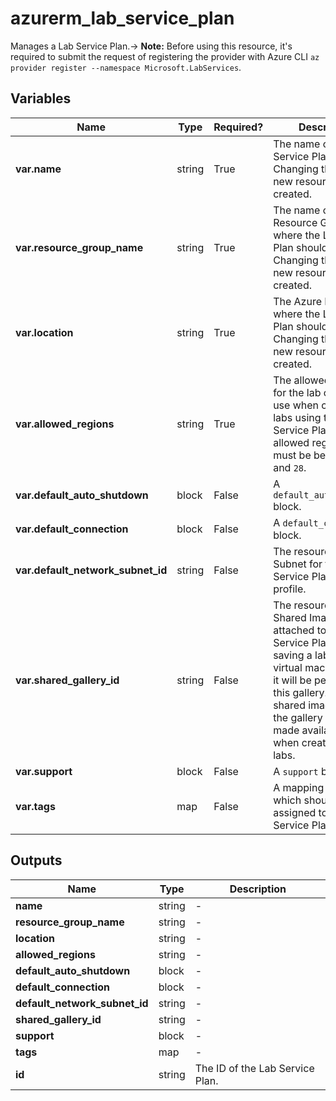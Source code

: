 # azurerm_lab_service_plan

Manages a Lab Service Plan.-> **Note:** Before using this resource, it's required to submit the request of registering the provider with Azure CLI `az provider register --namespace Microsoft.LabServices`.

## Variables

| Name | Type | Required? |  Description |
| ---- | ---- | --------- |  ----------- |
| **var.name** | string | True | The name of the Lab Service Plan. Changing this forces a new resource to be created. | 
| **var.resource_group_name** | string | True | The name of the Resource Group where the Lab Service Plan should exist. Changing this forces a new resource to be created. | 
| **var.location** | string | True | The Azure Region where the Lab Service Plan should exist. Changing this forces a new resource to be created. | 
| **var.allowed_regions** | string | True | The allowed regions for the lab creator to use when creating labs using this Lab Service Plan. The allowed region's count must be between `1` and `28`. | 
| **var.default_auto_shutdown** | block | False | A `default_auto_shutdown` block. | 
| **var.default_connection** | block | False | A `default_connection` block. | 
| **var.default_network_subnet_id** | string | False | The resource ID of the Subnet for the Lab Service Plan network profile. | 
| **var.shared_gallery_id** | string | False | The resource ID of the Shared Image Gallery attached to this Lab Service Plan. When saving a lab template virtual machine image it will be persisted in this gallery. The shared images from the gallery can be made available to use when creating new labs. | 
| **var.support** | block | False | A `support` block. | 
| **var.tags** | map | False | A mapping of tags which should be assigned to the Lab Service Plan. | 



## Outputs

| Name | Type | Description |
| ---- | ---- | --------- | 
| **name** | string  | - | 
| **resource_group_name** | string  | - | 
| **location** | string  | - | 
| **allowed_regions** | string  | - | 
| **default_auto_shutdown** | block  | - | 
| **default_connection** | block  | - | 
| **default_network_subnet_id** | string  | - | 
| **shared_gallery_id** | string  | - | 
| **support** | block  | - | 
| **tags** | map  | - | 
| **id** | string  | The ID of the Lab Service Plan. | 